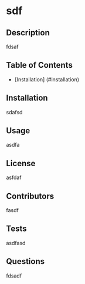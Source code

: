 
  # sdf
  ## Description
  fdsaf

  ## Table of Contents
  * [Installation] (#installation)

  ## Installation
  sdafsd 
  
  ## Usage
  asdfa
    
  ## License
  asfdaf
    
  ## Contributors
  fasdf

  ## Tests
  asdfasd
  
  ## Questions
  fdsadf